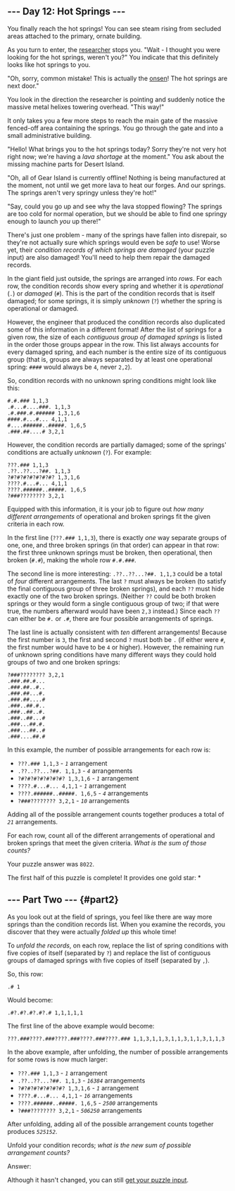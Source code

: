 ## \-\-- Day 12: Hot Springs \-\--

You finally reach the hot springs! You can see steam rising from
secluded areas attached to the primary, ornate building.

As you turn to enter, the [researcher](11) stops you. \"Wait - I thought
you were looking for the hot springs, weren\'t you?\" You indicate that
this definitely looks like hot springs to you.

\"Oh, sorry, common mistake! This is actually the
[onsen](https://en.wikipedia.org/wiki/Onsen)! The hot
springs are next door.\"

You look in the direction the researcher is pointing and suddenly notice
the massive metal helixes
towering overhead. \"This way!\"

It only takes you a few more steps to reach the main gate of the massive
fenced-off area containing the springs. You go through the gate and into
a small administrative building.

\"Hello! What brings you to the hot springs today? Sorry they\'re not
very hot right now; we\'re having a *lava shortage* at the moment.\" You
ask about the missing machine parts for Desert Island.

\"Oh, all of Gear Island is currently offline! Nothing is being
manufactured at the moment, not until we get more lava to heat our
forges. And our springs. The springs aren\'t very springy unless
they\'re hot!\"

\"Say, could you go up and see why the lava stopped flowing? The springs
are too cold for normal operation, but we should be able to find one
springy enough to launch *you* up there!\"

There\'s just one problem - many of the springs have fallen into
disrepair, so they\'re not actually sure which springs would even be
*safe* to use! Worse yet, their *condition records of which springs are
damaged* (your puzzle input) are also damaged! You\'ll need to help them
repair the damaged records.

In the giant field just outside, the springs are arranged into *rows*.
For each row, the condition records show every spring and whether it is
*operational* (`.`) or *damaged* (`#`). This is the part of the
condition records that is itself damaged; for some springs, it is simply
*unknown* (`?`) whether the spring is operational or damaged.

However, the engineer that produced the condition records also
duplicated some of this information in a different format! After the
list of springs for a given row, the size of each *contiguous group of
damaged springs* is listed in the order those groups appear in the row.
This list always accounts for every damaged spring, and each number is
the entire size of its contiguous group (that is, groups are always
separated by at least one operational spring: `####` would always be
`4`, never `2,2`).

So, condition records with no unknown spring conditions might look like
this:

    #.#.### 1,1,3
    .#...#....###. 1,1,3
    .#.###.#.###### 1,3,1,6
    ####.#...#... 4,1,1
    #....######..#####. 1,6,5
    .###.##....# 3,2,1

However, the condition records are partially damaged; some of the
springs\' conditions are actually *unknown* (`?`). For example:

    ???.### 1,1,3
    .??..??...?##. 1,1,3
    ?#?#?#?#?#?#?#? 1,3,1,6
    ????.#...#... 4,1,1
    ????.######..#####. 1,6,5
    ?###???????? 3,2,1

Equipped with this information, it is your job to figure out *how many
different arrangements* of operational and broken springs fit the given
criteria in each row.

In the first line (`???.### 1,1,3`), there is exactly *one* way separate
groups of one, one, and three broken springs (in that order) can appear
in that row: the first three unknown springs must be broken, then
operational, then broken (`#.#`), making the whole row `#.#.###`.

The second line is more interesting: `.??..??...?##. 1,1,3` could be a
total of *four* different arrangements. The last `?` must always be
broken (to satisfy the final contiguous group of three broken springs),
and each `??` must hide exactly one of the two broken springs. (Neither
`??` could be both broken springs or they would form a single contiguous
group of two; if that were true, the numbers afterward would have been
`2,3` instead.) Since each `??` can either be `#.` or `.#`, there are
four possible arrangements of springs.

The last line is actually consistent with *ten* different arrangements!
Because the first number is `3`, the first and second `?` must both be
`.` (if either were `#`, the first number would have to be `4` or
higher). However, the remaining run of unknown spring conditions have
many different ways they could hold groups of two and one broken
springs:

    ?###???????? 3,2,1
    .###.##.#...
    .###.##..#..
    .###.##...#.
    .###.##....#
    .###..##.#..
    .###..##..#.
    .###..##...#
    .###...##.#.
    .###...##..#
    .###....##.#

In this example, the number of possible arrangements for each row is:

-   `???.### 1,1,3` - *`1`* arrangement
-   `.??..??...?##. 1,1,3` - *`4`* arrangements
-   `?#?#?#?#?#?#?#? 1,3,1,6` - *`1`* arrangement
-   `????.#...#... 4,1,1` - *`1`* arrangement
-   `????.######..#####. 1,6,5` - *`4`* arrangements
-   `?###???????? 3,2,1` - *`10`* arrangements

Adding all of the possible arrangement counts together produces a total
of *`21`* arrangements.

For each row, count all of the different arrangements of operational and
broken springs that meet the given criteria. *What is the sum of those
counts?*

Your puzzle answer was `8022`.

The first half of this puzzle is complete! It provides one gold star: \*

## \-\-- Part Two \-\-- {#part2}

As you look out at the field of springs, you feel like there are way
more springs than the condition records list. When you examine the
records, you discover that they were actually *folded up* this whole
time!

To *unfold the records*, on each row, replace the list of spring
conditions with five copies of itself (separated by `?`) and replace the
list of contiguous groups of damaged springs with five copies of itself
(separated by `,`).

So, this row:

    .# 1

Would become:

    .#?.#?.#?.#?.# 1,1,1,1,1

The first line of the above example would become:

    ???.###????.###????.###????.###????.### 1,1,3,1,1,3,1,1,3,1,1,3,1,1,3

In the above example, after unfolding, the number of possible
arrangements for some rows is now much larger:

-   `???.### 1,1,3` - *`1`* arrangement
-   `.??..??...?##. 1,1,3` - *`16384`* arrangements
-   `?#?#?#?#?#?#?#? 1,3,1,6` - *`1`* arrangement
-   `????.#...#... 4,1,1` - *`16`* arrangements
-   `????.######..#####. 1,6,5` - *`2500`* arrangements
-   `?###???????? 3,2,1` - *`506250`* arrangements

After unfolding, adding all of the possible arrangement counts together
produces *`525152`*.

Unfold your condition records; *what is the new sum of possible
arrangement counts?*

Answer:

Although it hasn\'t changed, you can still [get your puzzle
input](12/input).
